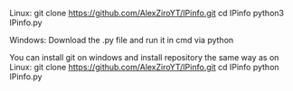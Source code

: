 Linux:
git clone https://github.com/AlexZiroYT/IPinfo.git
cd IPinfo
python3 IPinfo.py

Windows:
Download the .py file and run it in cmd via python

You can install git on windows and install repository the same way as on Linux:
git clone https://github.com/AlexZiroYT/IPinfo.git
cd IPinfo
python IPinfo.py
